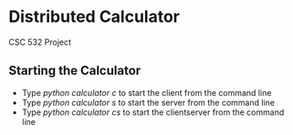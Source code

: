 # Distributed Calculator
CSC 532 Project
## Starting the Calculator
* Type _python calculator c_ to start the client from the command line
* Type _python calculator s_ to start the server from the command line
* Type _python calculator cs_ to start the clientserver from the command line
